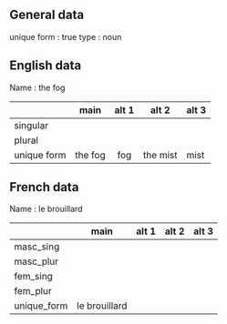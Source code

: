 ## General data

unique form : true
type : noun

## English data

Name : the fog

|             |  main   | alt 1 |  alt 2   | alt 3 |
| :---------- | :-----: | :---: | :------: | ----- |
| singular    |         |       |          |       |
| plural      |         |       |          |       |
| unique form | the fog |  fog  | the mist | mist  |

## French data

Name : le brouillard

|             |     main      | alt 1 | alt 2 | alt 3 |
| :---------- | :-----------: | :---: | :---: | :---: |
| masc_sing   |               |       |       |       |
| masc_plur   |               |       |       |       |
| fem_sing    |               |       |       |       |
| fem_plur    |               |       |       |       |
| unique_form | le brouillard |       |       |       |


